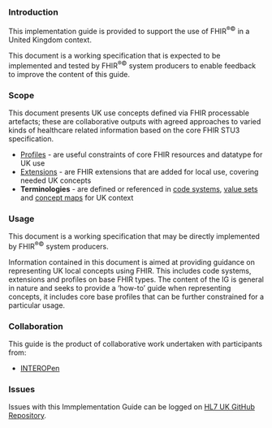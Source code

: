 ### Introduction
This implementation guide is provided to support the use of FHIR<sup>&reg;&copy;</sup> in a United Kingdom context.

This document is a working specification that is expected to be implemented and tested by FHIR<sup>&reg;&copy;</sup> system producers
to enable feedback to improve the content of this guide.

### Scope

This document presents UK use concepts defined via FHIR processable artefacts; these are collaborative outputs with agreed approaches to varied kinds of healthcare related information based on the core FHIR STU3 specification. 
* [Profiles](profiles.html) - are useful constraints of core FHIR resources and datatype for UK use
* [Extensions](extensions.html) - are FHIR extensions that are added for local use, covering needed UK concepts
* **Terminologies** - are defined or referenced in [code systems](codesystems.html), [value sets](valuesets.html) and [concept maps](conceptmaps.html) for UK context

### Usage

This document is a working specification that may be directly implemented by FHIR<sup>&reg;&copy;</sup> system producers.

Information contained in this document is aimed at providing guidance on representing UK local concepts 
using FHIR. This includes code systems, extensions and profiles on base FHIR types.  The content of the IG is 
general in nature and seeks to provide a ‘how-to’ guide when representing concepts, it includes core base
profiles that can be further constrained for a particular usage.

### Collaboration
This guide is the product of collaborative work undertaken with participants from:

* [INTEROPen](https://www.interopen.org/)

### Issues

Issues with this Immplementation Guide can be logged on [HL7 UK GitHub Repository](https://github.com/HL7-UK/UK-STU3/issues). 